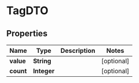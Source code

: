 

# TagDTO

## Properties

Name | Type | Description | Notes
------------ | ------------- | ------------- | -------------
**value** | **String** |  |  [optional]
**count** | **Integer** |  |  [optional]



